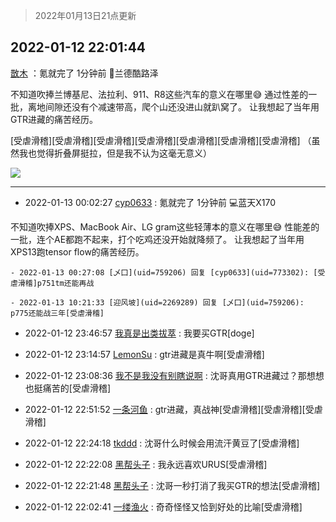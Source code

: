 > 2022年01月13日21点更新
<link rel="stylesheet" href="https://cdn.jsdelivr.net/gh/taotie6/sampleJSON@main/css/photo_show.css">
<meta name="referrer" content="no-referrer" />


 ## 2022-01-12 22:01:44 

 [㪚木](https://www.coolapk.com/feed/32779366?shareKey=ZDIwZmFiNzQ0ZWEyNjFkZWVjNWY~) ：氪就完了
1分钟前   🚗兰德酷路泽

不知道吹捧兰博基尼、法拉利、911、R8这些汽车的意义在哪里😅
通过性差的一批，离地间隙还没有个减速带高，爬个山还没进山就趴窝了。
让我想起了当年用GTR进藏的痛苦经历。<!--break-->

[受虐滑稽][受虐滑稽][受虐滑稽][受虐滑稽][受虐滑稽][受虐滑稽][受虐滑稽]
（虽然我也觉得折叠屏挺拉，但是我不认为这毫无意义） 

<div class="album">
<img class="img-item" src="https://image.coolapk.com/feed/2018/1217/07/1081091_1545003920_5732@216x196.gif" />
</div>

 ------- 

- 2022-01-13 00:02:27 [cyp0633](uid=773302) : 氪就完了
1分钟前 💻蓝天X170

不知道吹捧XPS、MacBook Air、LG gram这些轻薄本的意义在哪里😅
性能差的一批，连个AE都跑不起来，打个吃鸡还没开始就降频了。
让我想起了当年用XPS13跑tensor flow的痛苦经历。 

    - 2022-01-13 00:27:08 [乄囗](uid=759206) 回复 [cyp0633](uid=773302): [受虐滑稽]p751tm还能再战 

    - 2022-01-13 10:21:33 [迎风坡](uid=2269289) 回复 [乄囗](uid=759206): p775还能战三年[受虐滑稽] 

- 2022-01-12 23:46:57 [我真是出类拔萃](uid=2150297) : 我要买GTR[doge] 

- 2022-01-12 23:14:57 [LemonSu](uid=2774134) : gtr进藏是真牛啊[受虐滑稽] 

- 2022-01-12 23:08:36 [我不是我没有别瞎说啊](uid=2231912) : 沈哥真用GTR进藏过？那想想也挺痛苦的[受虐滑稽] 

- 2022-01-12 22:51:52 [一条河鱼](uid=1797408) : gtr进藏，真战神[受虐滑稽][受虐滑稽][受虐滑稽] 

- 2022-01-12 22:24:18 [tkddd](uid=2993456) : 沈哥什么时候会用流汗黄豆了[受虐滑稽] 

- 2022-01-12 22:22:08 [黑帮头子](uid=2838832) : 我永远喜欢URUS[受虐滑稽] 

- 2022-01-12 22:21:48 [黑帮头子](uid=2838832) : 沈哥一秒打消了我买GTR的想法[受虐滑稽] 

- 2022-01-12 22:02:41 [一缕渔火](uid=828554) : 奇奇怪怪又恰到好处的比喻[受虐滑稽] 

